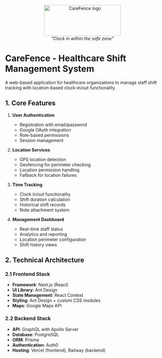 <div align="center">
  <img src="https://github.com/user-attachments/assets/0ad9fbb7-d943-4bc8-becb-ea6f437c44a6" alt="CareFence logo" height="100" width="250" />
</div>
<div align="center">
  <i>"Clock in within the safe zone"</i>
</div>

# CareFence - Healthcare Shift Management System
A web-based application for healthcare organizations to manage staff shift tracking with location-based clock-in/out functionality.

## 1. Core Features
1. **User Authentication**
   - Registration with email/password
   - Google OAuth integration
   - Role-based permissions
   - Session management

2. **Location Services**
   - GPS location detection
   - Geofencing for perimeter checking
   - Location permission handling
   - Fallback for location failures

3. **Time Tracking**
   - Clock in/out functionality
   - Shift duration calculation
   - Historical shift records
   - Note attachment system

4. **Management Dashboard**
   - Real-time staff status
   - Analytics and reporting
   - Location perimeter configuration
   - Shift history views


## 2. Technical Architecture

### 2.1 Frontend Stack
- **Framework**: Next.js (React)
- **UI Library**: Ant Design
- **State Management**: React Context
- **Styling**: Ant Design + custom CSS modules
- **Maps**: Google Maps API

### 2.2 Backend Stack
- **API**: GraphQL with Apollo Server
- **Database**: PostgreSQL
- **ORM**: Prisma
- **Authentication**: Auth0
- **Hosting**: Vercel (frontend), Railway (backend)
